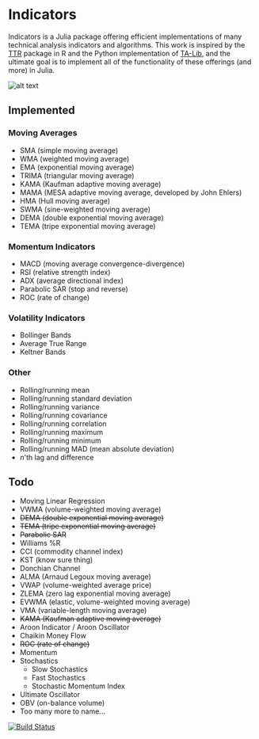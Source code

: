 # Indicators

Indicators is a Julia package offering efficient implementations of many technical analysis indicators and algorithms. This work is inspired by the [TTR](https://github.com/joshuaulrich/TTR) package in R and the Python implementation of [TA-Lib](https://github.com/mrjbq7/ta-lib), and the ultimate goal is to implement all of the functionality of these offerings (and more) in Julia.

![alt text](https://raw.githubusercontent.com/dysonance/Indicators.jl/master/examples/example1.png "Example 1")

## Implemented
### Moving Averages
- SMA (simple moving average)
- WMA (weighted moving average)
- EMA (exponential moving average)
- TRIMA (triangular moving average)
- KAMA (Kaufman adaptive moving average)
- MAMA (MESA adaptive moving average, developed by John Ehlers)
- HMA (Hull moving average)
- SWMA (sine-weighted moving average)
- DEMA (double exponential moving average)
- TEMA (tripe exponential moving average)

### Momentum Indicators
- MACD (moving average convergence-divergence)
- RSI (relative strength index)
- ADX (average directional index)
- Parabolic SAR (stop and reverse)
- ROC (rate of change)

### Volatility Indicators
- Bollinger Bands
- Average True Range
- Keltner Bands

### Other
- Rolling/running mean
- Rolling/running standard deviation
- Rolling/running variance
- Rolling/running covariance
- Rolling/running correlation
- Rolling/running maximum
- Rolling/running minimum
- Rolling/running MAD (mean absolute deviation)
- *n*'th lag and difference


## Todo
- Moving Linear Regression
- VWMA (volume-weighted moving average)
- ~~DEMA (double exponential moving average)~~
- ~~TEMA (tripe exponential moving average)~~
- ~~Parabolic SAR~~
- Williams %R
- CCI (commodity channel index)
- KST (know sure thing)
- Donchian Channel
- ALMA (Arnaud Legoux moving average)
- VWAP (volume-weighted average price)
- ZLEMA (zero lag exponential moving average)
- EVWMA (elastic, volume-weighted moving average)
- VMA (variable-length moving average)
- ~~KAMA (Kaufman adaptive moving average)~~
- Aroon Indicator / Aroon Oscillator
- Chaikin Money Flow
- ~~ROC (rate of change)~~
- Momentum
- Stochastics
  - Slow Stochastics
  - Fast Stochastics
  - Stochastic Momentum Index
- Ultimate Oscillator
- OBV (on-balance volume)
- Too many more to name...

[![Build Status](https://travis-ci.org/dysonance/Indicators.jl.svg?branch=master)](https://travis-ci.org/dysonance/Indicators.jl)
